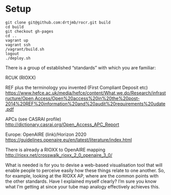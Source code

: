 # Setup

	git clone git@github.com:drtjmb/rocr.git build
    cd build
    git checkout gh-pages
    cd ..
	vagrant up
	vagrant ssh
	/vagrant/build.sh
	logout
	./deploy.sh

There is a group of established “standards” with which you are familiar:

RCUK (RIOXX)

REF plus the terminology you invented (First Compliant Deposit etc)
https://www.hefce.ac.uk/media/hefce/content/What,we,do/Research/infrastructure/Open,Access/Open%20access%20in%20the%20post-2014%20REF%20information%20and%20audit%20requirements%20udate.pdf

APCs (see CASRAI profile)
http://dictionary.casrai.org/Open_Access_APC_Report

Europe: OpenAIRE (link)/Horizon 2020
https://guidelines.openaire.eu/en/latest/literature/index.html

There is already a RIOXX to OpenAIRE mapping 
http://rioxx.net/crosswalk_rioxx_2_0_openaire_3_0/

What is needed is for you to devise a web-based visualisation tool that will enable people to perceive easily how these things relate to one another.  So, for example, looking at the RIOXX AP, where are the common points with the other standards.  Have I explained myself clearly?  I’m sure you know what I’m getting at since your tube map analogy effectively achieves this.
